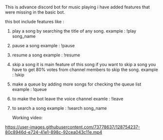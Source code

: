 This is advance discord bot for music playing i have added features that were missing in the basic bot.

this bot include features like :
  1. play a song by searching the title of any song.
     example : !play song_name
  2. pause a song
     example : !pause
  3. resume a song 
     example : !resume
  4. skip a song it is main feature of this song if you want to skip a song you    have to get 80% votes from channel members to skip the song.
     example : !skip
  5. make a queue by adding more songs 
     for checking the queue list 
     example : !queue
  6. to make the bot leave the voice channel
     examle : !leave
  7. to search a song 
     example : !search song_name
     
     Working video:
       

https://user-images.githubusercontent.com/73778637/128754237-80c8946d-e724-41e1-898c-92cea043c11e.mp4


     
